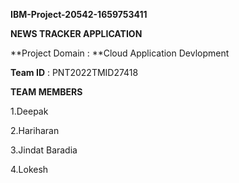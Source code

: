**IBM-Project-20542-1659753411**

**NEWS TRACKER APPLICATION**

**Project Domain : **Cloud Application Devlopment

**Team ID** : PNT2022TMID27418

**TEAM MEMBERS**

1.Deepak

2.Hariharan

3.Jindat Baradia

4.Lokesh
